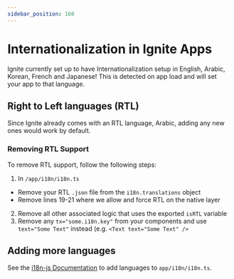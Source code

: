 ```yaml
---
sidebar_position: 160
---
```


# Internationalization in Ignite Apps

Ignite currently set up to have Internationalization setup in English, Arabic, Korean, French and Japanese! This is detected on app load and will set your app to that language.

## Right to Left languages (RTL)

Since Ignite already comes with an RTL language, Arabic, adding any new ones would work by default.

### Removing RTL Support

To remove RTL support, follow the following steps:

1. In `/app/i18n/i18n.ts`

- Remove your RTL `.json` file from the `i18n.translations` object
- Remove lines 19-21 where we allow and force RTL on the native layer

2. Remove all other associated logic that uses the exported `isRTL` variable
3. Remove any `tx="some.i18n.key"` from your components and use `text="Some Text"` instead
   (e.g. `<Text text="Some Text" />`

## Adding more languages

See the [i18n-js Documentation](https://github.com/fnando/i18n?tab=readme-ov-file#base-translations) to add languages to `app/i18n/i18n.ts`.
